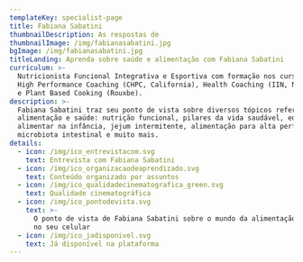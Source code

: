 ```yaml
---
templateKey: specialist-page
title: Fabiana Sabatini
thumbnailDescription: As respostas de
thumbnailImage: /img/fabianasabatini.jpg
bgImage: /img/fabianasabatini.jpg
titleLanding: Aprenda sobre saúde e alimentação com Fabiana Sabatini
curriculum: >-
  Nutricionista Funcional Integrativa e Esportiva com formação nos cursos de
  High Performance Coaching (CHPC, California), Health Coaching (IIN, Nova York)
  e Plant Based Cooking (Rouxbe).
description: >-
  Fabiana Sabatini traz seu ponto de vista sobre diversos tópicos referentes à
  alimentação e saúde: nutrição funcional, pilares da vida saudável, educação
  alimentar na infância, jejum intermitente, alimentação para alta performance,
  microbiota intestinal e muito mais.
details:
  - icon: /img/ico_entrevistacom.svg
    text: Entrevista com Fabiana Sabatini
  - icon: /img/ico_organizacaodeaprendizado.svg
    text: Conteúdo organizado por assuntos
  - icon: /img/ico_qualidadecinematografica_green.svg
    text: Qualidade cinematográfica
  - icon: /img/ico_pontodevista.svg
    text: >-
      O ponto de vista de Fabiana Sabatini sobre o mundo da alimentação direto
      no seu celular
  - icon: /img/ico_jadisponivel.svg
    text: Já disponível na plataforma
---
```


